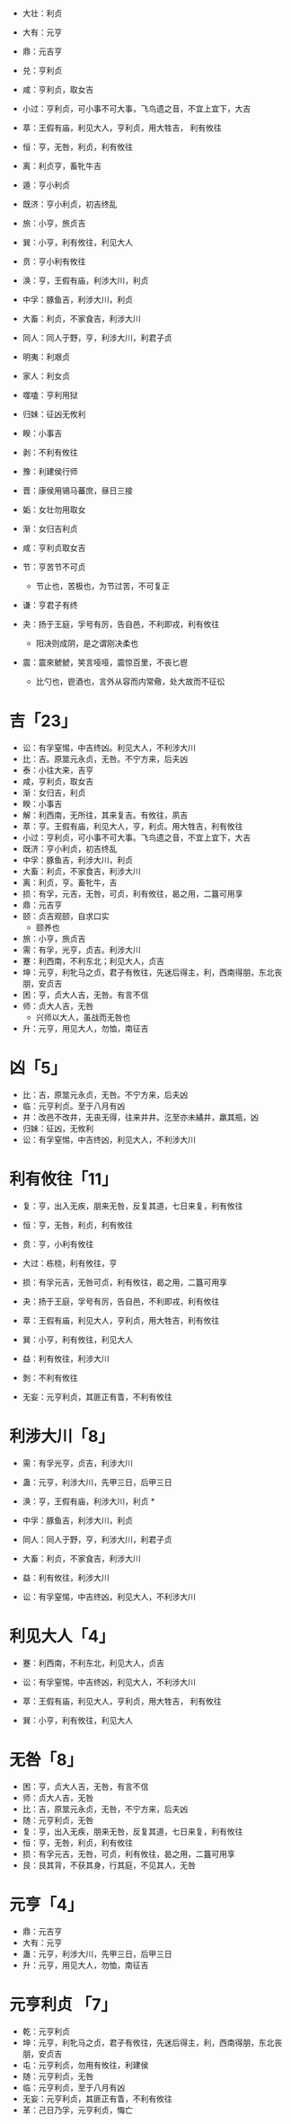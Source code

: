 * 大壮：利贞
* 大有：元亨
* 鼎：元吉亨
* 兑：亨利贞
* 咸：亨利贞，取女吉
* 小过：亨利贞，可⼩事不可⼤事，⻜⻦遗之⾳，不宜上宜下，⼤吉
* 萃：王假有庙，利⻅⼤⼈，亨利贞，⽤⼤牲吉， 利有攸往
* 恒：亨，无咎，利贞，利有攸往
* 离：利贞亨，畜牝牛吉
* 遁：亨小利贞
* 既济：亨⼩利贞，初吉终乱

* 旅：小亨，旅贞吉
* 巽：小亨，利有攸往，利见大人
* 贲：亨小利有攸往

* 涣：亨，王假有庙，利涉⼤川，利贞
* 中孚：豚⻥吉，利涉⼤川，利贞
* 大畜：利贞，不家⻝吉，利涉⼤川
* 同人：同⼈于野，亨，利涉⼤川，利君⼦贞

* 明夷：利艰贞
* 家人：利女贞
* 噬嗑：亨利用狱
* 归妹：征凶无攸利
* 睽：小事吉
* 剥：不利有攸往
* 豫：利建侯行师
* 晋：康侯用锡马蕃庶，昼日三接
* 姤：女壮勿用取女
* 渐：女归吉利贞
* 咸：亨利贞取女吉
* 节：亨苦节不可贞
	* 节止也，苦极也，为节过苦，不可复正
* 谦：亨君子有终
* 夬：扬于王庭，孚号有厉，告⾃⾢，不利即戎，利有攸往
	* 阳决则成阴，是之谓刚决柔也
* 震：震來虩虩，笑言哑哑，震惊百里，不丧匕鬯
	* 比勺也，鬯酒也，言外从容而内常儆，处大故而不征彸
# 吉「23」
* 讼：有孚窒惕，中吉终凶。利见大人，不利涉大川
* 比：吉。原筮元永贞，无咎。不宁方来，后夫凶
* 泰：小往大来，吉亨
* 咸，亨利贞，取女吉
* 渐：女归吉，利贞
* 睽：小事吉
* 解：利西南，无所往，其来复吉。有攸往，夙吉
* 萃：亨。王假有庙，利见大人，亨，利贞。用大牲吉，利有攸往
* 小过：亨利贞，可小事不可大事。飞鸟遗之音，不宜上宜下，大吉
* 既济：亨小利贞，初吉终乱
* 中孚：豚鱼吉，利涉大川，利贞
* 大畜：利贞，不家食吉，利涉大川
* 离：利贞，亨。畜牝牛，吉
* 损：有孚，元吉，无咎，可贞，利有攸往，曷之⽤，⼆簋可⽤享
* 鼎：元吉亨
* 颐：贞吉观颐，⾃求⼝实
	* 颐养也
* 旅：⼩亨，旅贞吉
* 需：有孚，光亨，贞吉。利涉⼤川
* 蹇：利西南，不利东北；利见大人，贞吉
* 坤：元亨，利牝⻢之贞，君⼦有攸往，先迷后得主，利，西南得朋，东北丧朋，安贞吉
* 困：亨，贞⼤⼈吉，⽆咎。有⾔不信
* 师：贞⼤⼈吉，⽆咎
	* 兴师以大人，虽战而无咎也
* 升：元亨，用见大人，勿恤，南征吉
# 凶「5」
* 比：吉，原筮元永贞，无咎。不宁方来，后夫凶
* 临：元亨利贞。至于八月有凶
* 井：改邑不改井，无丧无得，往来井井。汔至亦未繘井，羸其瓶，凶
* 归妹：征凶，无攸利
* 讼：有孚窒惕，中吉终凶，利⻅⼤⼈，不利涉⼤川
# 利有攸往「11」
* 复：亨，出⼊⽆疾，朋来⽆咎，反复其道，七⽇来复，利有攸往
* 恒：亨，⽆咎，利贞，利有攸往
* 贲：亨，⼩利有攸往
* 大过：栋桡，利有攸往，亨
* 损：有孚元吉，⽆咎可贞，利有攸往，曷之⽤，⼆簋可⽤享
* 夬：扬于王庭，孚号有厉，告⾃⾢，不利即戎，利有攸往

* 萃：王假有庙，利⻅⼤⼈，亨利贞，⽤⼤牲吉，利有攸往
* 巽：⼩亨，利有攸往，利⻅⼤⼈
* 益：利有攸往，利涉⼤川

* 剝：不利有攸往
* 无妄：元亨利贞，其匪正有眚，不利有攸往
# 利涉大川「8」
* 需：有孚光亨，贞吉，利涉⼤川
* 蛊：元亨，利涉⼤川，先甲三⽇，后甲三⽇
* 涣：亨，王假有庙，利涉⼤川，利贞
	* 
* 中孚：豚⻥吉，利涉⼤川，利贞
* 同人：同⼈于野，亨，利涉⼤川，利君⼦贞
* 大畜：利贞，不家⻝吉，利涉⼤川

* 益：利有攸往，利涉⼤川
* 讼：有孚窒惕，中吉终凶，利⻅⼤⼈，不利涉⼤川
# 利见大人「4」
* 蹇：利西南，不利东北，利⻅⼤⼈，贞吉

* 讼：有孚窒惕，中吉终凶，利⻅⼤⼈，不利涉⼤川
* 萃：王假有庙，利⻅⼤⼈，亨利贞，⽤⼤牲吉， 利有攸往
* 巽：⼩亨，利有攸往，利⻅⼤⼈
# 无咎「8」
* 困：亨，贞⼤⼈吉，⽆咎，有⾔不信
* 师：贞大⼈吉，⽆咎
* 比：吉，原筮元永贞，⽆咎，不宁⽅来，后夫凶
* 随：元亨利贞，⽆咎
* 复：亨，出⼊⽆疾，朋来⽆咎，反复其道，七⽇来复，利有攸往
* 恒：亨，⽆咎，利贞，利有攸往
* 损：有孚元吉，⽆咎，可贞，利有攸往，曷之⽤，⼆簋可⽤享
* 艮：⾉其背，不获其⾝，⾏其庭，不⻅其⼈，⽆咎
# 元亨「4」
* 鼎：元吉亨
* 大有：元亨
* 蛊：元亨，利涉大川，先甲三日，后甲三日
* 升：元亨，用见大人，勿恤，南征吉
# 元亨利贞 「7」
* 乾：元亨利贞
* 坤：元亨，利牝马之贞，君子有攸往，先迷后得主，利，西南得朋，东北丧朋，安贞吉
* 屯：元亨利贞，勿用有攸往，利建侯
* 随：元亨利贞，无咎
* 临：元亨利贞，至于八月有凶
* 无妄：元亨利贞，其匪正有眚，不利有攸往
* 革：己日乃孚，元亨利贞，悔亡